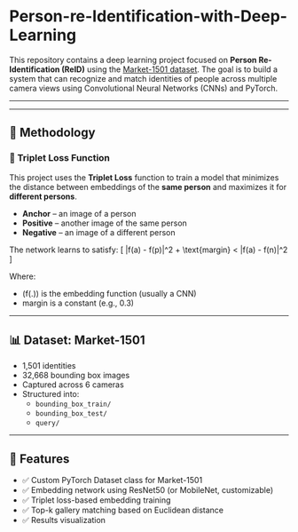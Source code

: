 # Person-re-Identification-with-Deep-Learning

This repository contains a deep learning project focused on **Person Re-Identification (ReID)** using the [Market-1501 dataset](https://github.com/zhunzhong07/Market-1501). The goal is to build a system that can recognize and match identities of people across multiple camera views using Convolutional Neural Networks (CNNs) and PyTorch.

---


---

## 🧠 Methodology

### 🧩 Triplet Loss Function

This project uses the **Triplet Loss** function to train a model that minimizes the distance between embeddings of the **same person** and maximizes it for **different persons**.

- **Anchor** – an image of a person
- **Positive** – another image of the same person
- **Negative** – an image of a different person

The network learns to satisfy:
\[
\|f(a) - f(p)\|^2 + \text{margin} < \|f(a) - f(n)\|^2
\]

Where:
- \(f(.)\) is the embedding function (usually a CNN)
- margin is a constant (e.g., 0.3)

---

## 📊 Dataset: Market-1501

- 1,501 identities
- 32,668 bounding box images
- Captured across 6 cameras
- Structured into:
  - `bounding_box_train/`
  - `bounding_box_test/`
  - `query/`

---

## 🧪 Features

- ✅ Custom PyTorch Dataset class for Market-1501
- ✅ Embedding network using ResNet50 (or MobileNet, customizable)
- ✅ Triplet loss-based embedding training
- ✅ Top-k gallery matching based on Euclidean distance
- ✅ Results visualization
